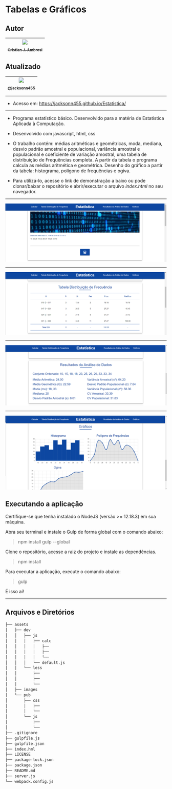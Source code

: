 Tabelas e Gráficos
===============================================

## Autor

 | [<img src="https://avatars0.githubusercontent.com/u/9125404?s=460&u=318fa9e753d799abef03cbb8c67125648ca9a02e&v=4" width=115><br><sub>Cristian J. Ambrosi</sub>](https://github.com/cjambrosi) |
  | :---: |
  
 ## Atualizado

 | [<img src="https://avatars1.githubusercontent.com/u/46221221?s=460&u=0d161e390cdad66e925f3d52cece6c3e65a23eb2&v=4" width=115><br><sub>@jacksonn455</sub>](https://github.com/jacksonn455) |
  | :---: |
--------------------

- Acesso em: https://jacksonn455.github.io/Estatistica/

--------------------

- Programa estatístico básico. Desenvolvido para a matéria de Estatística Aplicada à Computação.
- Desenvolvido com javascript, html, css
- O trabalho contém: médias aritméticas e geométricas, moda, mediana, desvio padrão amostral e populacional,
variância amostral e populacional e coeficiente de variação amostral, uma tabela de distribuição de Frequências completa.
  A partir da tabela o programa calcula as médias aritmética e geométrica. 
Desenho do gráfico a partir da tabela: histograma, polígono de frequências e ogiva.

- Para utilizá-lo, acesse o link de demonstração a baixo ou pode clonar/baixar o repositório e abrir/executar o arquivo *index.html* no seu navegador.

--------------------

![](https://github.com/jacksonn455/Estatistica/blob/main/tela%201.png)

--------------------

![](https://github.com/jacksonn455/Estatistica/blob/main/tela%202.png)

--------------------

![](https://github.com/jacksonn455/Estatistica/blob/main/tela%203.png)

--------------------

![](https://github.com/jacksonn455/Estatistica/blob/main/tela%204.png)

## Executando a aplicação

Certifique-se que tenha instalado o NodeJS (versão >= 12.18.3) em sua máquina.

Abra seu terminal e instale o Gulp de forma global com o comando abaixo:

> npm install gulp --global

Clone o repositório, acesse a raiz do projeto e instale as dependências.

> npm install

Para executar a aplicação, execute o comando abaixo:

> gulp

É isso aí!

--------------------

## Arquivos e Diretórios

```bash
├── assets
│   ├── dev
│   │   ├── js
│   │   │   ├── calc
│   │   │   │   ├──
│   │   │   │   ├──
│   │   │   │   └──
│   │   │   └── default.js
│   │   └── less
│   │       ├──
│   │       ├──
│   │       └──
│   ├── images
│   └── pub
│       ├── css
│       │   ├──
│       │   └──
│       └── js
│           ├──
│           └──
├── .gitignore
├── gulpfile.js
├── gulpfile.json
├── index.hml
├── LICENSE
├── package-lock.json
├── package.json
├── README.md
├── server.js
└── webpack.config.js
```
